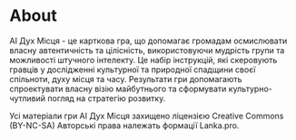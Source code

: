# About 

АІ Дух Місця - це карткова гра, що допомагає громадам осмислювати власну автентичність та цілісність, використовуючи мудрість групи та можливості штучного інтелекту. Це набір інструкцій, які скеровують гравців у дослідженні культурної та природної спадщини своєї спільноти, духу місця та часу. Результати гри допомагають спроектувати власну візію майбутнього та сформувати культурно-чутливий погляд на стратегію розвитку.

Усі матеріали гри АІ Дух Місця захищено ліцензією Creative Commons (BY-NC-SA)
Авторські права належать формації Lanka.pro.
